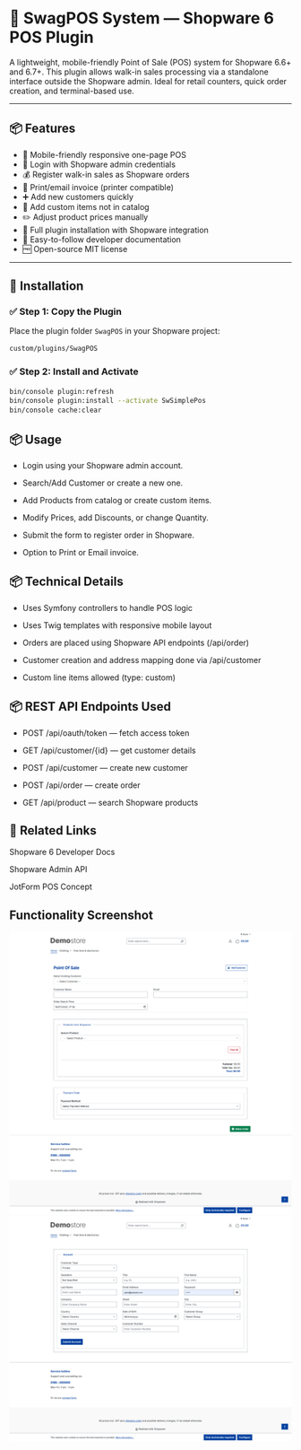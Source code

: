 # 🧾 SwagPOS System — Shopware 6 POS Plugin

A lightweight, mobile-friendly Point of Sale (POS) system for Shopware 6.6+ and 6.7+. This plugin allows walk-in sales processing via a standalone interface outside the Shopware admin. Ideal for retail counters, quick order creation, and terminal-based use.

---

## 📦 Features

- 📱 Mobile-friendly responsive one-page POS
- 🔐 Login with Shopware admin credentials
- 💰 Register walk-in sales as Shopware orders
- 🧾 Print/email invoice (printer compatible)
- ➕ Add new customers quickly
- 🛒 Add custom items not in catalog
- ✏️ Adjust product prices manually
- 🧩 Full plugin installation with Shopware integration
- 📄 Easy-to-follow developer documentation
- 🆓 Open-source MIT license

---

## 🔧 Installation

### ✅ Step 1: Copy the Plugin

Place the plugin folder `SwagPOS` in your Shopware project:

```bash
custom/plugins/SwagPOS
```
### ✅ Step 2:  Install and Activate


```bash
bin/console plugin:refresh
bin/console plugin:install --activate SwSimplePos
bin/console cache:clear
```
## 📦 Usage

- Login using your Shopware admin account.

- Search/Add Customer or create a new one.

- Add Products from catalog or create custom items.

- Modify Prices, add Discounts, or change Quantity.

- Submit the form to register order in Shopware.

- Option to Print or Email invoice.

## 📦 Technical Details

- Uses Symfony controllers to handle POS logic

- Uses Twig templates with responsive mobile layout

- Orders are placed using Shopware API endpoints (/api/order)

- Customer creation and address mapping done via /api/customer

- Custom line items allowed (type: custom)

## 📦 REST API Endpoints Used

- POST /api/oauth/token — fetch access token

- GET /api/customer/{id} — get customer details

- POST /api/customer — create new customer

- POST /api/order — create order

- GET /api/product — search Shopware products

## 🔗 Related Links

Shopware 6 Developer Docs

Shopware Admin API

JotForm POS Concept

## Functionality Screenshot

![Functionality Screenshot](docs/Functionality/image.png)
![Functionality Screenshot](docs/Functionality/add-customer.png)


